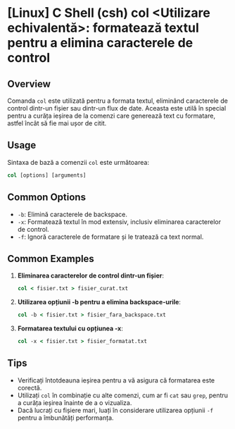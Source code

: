 # [Linux] C Shell (csh) col <Utilizare echivalentă>: formatează textul pentru a elimina caracterele de control

## Overview
Comanda `col` este utilizată pentru a formata textul, eliminând caracterele de control dintr-un fișier sau dintr-un flux de date. Aceasta este utilă în special pentru a curăța ieșirea de la comenzi care generează text cu formatare, astfel încât să fie mai ușor de citit.

## Usage
Sintaxa de bază a comenzii `col` este următoarea:

```csh
col [options] [arguments]
```

## Common Options
- `-b`: Elimină caracterele de backspace.
- `-x`: Formatează textul în mod extensiv, inclusiv eliminarea caracterelor de control.
- `-f`: Ignoră caracterele de formatare și le tratează ca text normal.

## Common Examples
1. **Eliminarea caracterelor de control dintr-un fișier**:
   ```csh
   col < fisier.txt > fisier_curat.txt
   ```

2. **Utilizarea opțiunii -b pentru a elimina backspace-urile**:
   ```csh
   col -b < fisier.txt > fisier_fara_backspace.txt
   ```

3. **Formatarea textului cu opțiunea -x**:
   ```csh
   col -x < fisier.txt > fisier_formatat.txt
   ```

## Tips
- Verificați întotdeauna ieșirea pentru a vă asigura că formatarea este corectă.
- Utilizați `col` în combinație cu alte comenzi, cum ar fi `cat` sau `grep`, pentru a curăța ieșirea înainte de a o vizualiza.
- Dacă lucrați cu fișiere mari, luați în considerare utilizarea opțiunii `-f` pentru a îmbunătăți performanța.